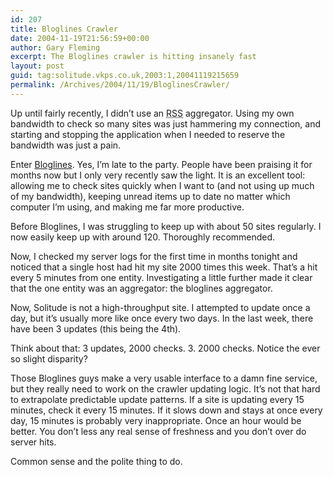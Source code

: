 ```yaml
---
id: 207
title: Bloglines Crawler
date: 2004-11-19T21:56:59+00:00
author: Gary Fleming
excerpt: The Bloglines crawler is hitting insanely fast
layout: post
guid: tag:solitude.vkps.co.uk,2003:1,20041119215659
permalink: /Archives/2004/11/19/BloglinesCrawler/
---
```

Up until fairly recently, I didn&#8217;t use an <acronym title="Rich Site Summary">RSS</acronym> aggregator. Using my own bandwidth to check so many sites was just hammering my connection, and starting and stopping the application when I needed to reserve the bandwidth was just a pain.

Enter [Bloglines](http://www.bloglines.com). Yes, I&#8217;m late to the party. People have been praising it for months now but I only very recently saw the light. It is an excellent tool: allowing me to check sites quickly when I want to (and not using up much of my bandwidth), keeping unread items up to date no matter which computer I&#8217;m using, and making me far more productive.

Before Bloglines, I was struggling to keep up with about 50 sites regularly. I now easily keep up with around 120. Thoroughly recommended.

Now, I checked my server logs for the first time in months tonight and noticed that a single host had hit my site 2000 times this week. That&#8217;s a hit every 5 minutes from one entity. Investigating a little further made it clear that the one entity was an aggregator: the bloglines aggregator.

Now, Solitude is not a high-throughput site. I attempted to update once a day, but it&#8217;s usually more like once every two days. In the last week, there have been 3 updates (this being the 4th).

Think about that: 3 updates, 2000 checks. 3. 2000 checks. Notice the ever so slight disparity?

Those Bloglines guys make a very usable interface to a damn fine service, but they really need to work on the crawler updating logic. It&#8217;s not that hard to extrapolate predictable update patterns. If a site is updating every 15 minutes, check it every 15 minutes. If it slows down and stays at once every day, 15 minutes is probably very inappropriate. Once an hour would be better. You don&#8217;t less any real sense of freshness and you don&#8217;t over do server hits.

Common sense and the polite thing to do.